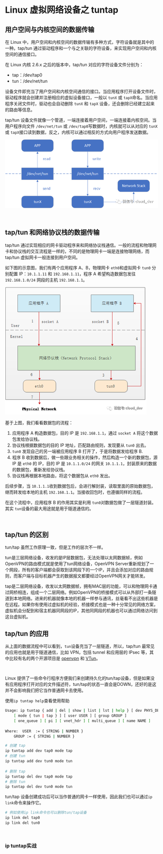 # Linux 虚拟网络设备之 tuntap

## 用户空间与内核空间的数据传输

在 Linux 中，用户空间和内核空间的数据传输有多种方式，字符设备就是其中的一种。tap/tun 通过驱动程序和一个与之关联的字符设备，来实现用户空间和内核空间的通信接口。

在 Linux 内核 2.6.x 之后的版本中，tap/tun 对应的字符设备文件分别为：

* tap：/dev/tap0
* tun：/dev/net/tun

设备文件即充当了用户空间和内核空间通信的接口。当应用程序打开设备文件时，驱动程序就会创建并注册相应的虚拟设备接口，一般以 `tunX`​ 或 `tapX`​ 命名。当应用程序关闭文件时，驱动也会自动删除 `tunX`​ 和 `tapX`​ 设备，还会删除已经建立起来的路由等信息。

tap/tun 设备文件就像一个管道，一端连接着用户空间，一端连接着内核空间。当用户程序向文件 `/dev/net/tun`​ 或 `/dev/tap0`​ 写数据时，内核就可以从对应的 `tunX`​ 或 `tapX`​ 接口读到数据，反之，内核可以通过相反的方式向用户程序发送数据。

​![tapwriteread.png](assets/net-img-tapwriteread-20240404122703-mdkik0l.png)​

‍

## tap/tun 和网络协议栈的数据传输

tap/tun 通过实现相应的网卡驱动程序来和网络协议栈通信。一般的流程和物理网卡和协议栈的交互流程是一样的，不同的是物理网卡一端是连接物理网络，而 tap/tun 虚拟网卡一般连接到用户空间。

如下图的示意图，我们有两个应用程序 A、B，物理网卡 `eth0`​ 和虚拟网卡 `tun0`​ 分别配置 IP：`10.1.1.11`​ 和 `192.168.1.11`​，程序 A 希望构造数据包发往 `192.168.1.0/24`​ 网段的主机 `192.168.1.1`​。

​![taptun](assets/net-img-taptun-20240404122704-blqi4vc.png)​

基于上图，我们看看数据包的流程：

1. 应用程序 A 构造数据包，目的 IP 是 `192.168.1.1`​，通过 `socket A`​ 将这个数据包发给协议栈。
2. 协议栈根据数据包的目的 IP 地址，匹配路由规则，发现要从 `tun0`​ 出去。
3. ​`tun0`​ 发现自己的另一端被应用程序 B 打开了，于是将数据发给程序 B.
4. 程序 B 收到数据后，做一些跟业务相关的操作，然后构造一个新的数据包，源 IP 是 `eth0`​ 的 IP，目的 IP 是 `10.1.1.0/24`​ 的网关 `10.1.1.1`​，封装原来的数据的数据包，重新发给协议栈。
5. 协议栈再根据本地路由，将这个数据包从 `eth0`​ 发出。

后续步骤，当 `10.1.1.1`​ 收到数据包后，会进行解封装，读取里面的原始数据包，继而转发给本地的主机 `192.168.1.1`​。当接收回包时，也遵循同样的流程。

在这个流程中，应用程序 B 的作用其实是利用 `tun0`​ 对数据包做了一层隧道封装。其实 `tun`​ 设备的最大用途就是用于隧道通信的。

‍

## tap/tun 的区别

tun/tap 虽然工作原理一致，但是工作的层次不一样。

tun是三层网络设备，收发的是IP层数据包，无法处理以太网数据帧，例如OpenVPN的路由模式就是使用了tun网络设备，OpenVPN Server重新规划了一个网段，所有的客户端都会获取到该网段下的一个IP，并且会添加对应的路由规则，而客户端与目标机器产生的数据报文都要经过OpenVPN网关才能转发。

tap是二层网络设备，收发以太网数据帧，拥有MAC层的功能，可以和物理网卡通过网桥相连，组成一个二层网络。例如OpenVPN的桥接模式可以从外部打一条隧道到本地网络。进来的机器就像本地的机器一样参与通讯，丝毫看不出这些机器是在远程。如果你有使用过虚拟机的经验，桥接模式也是一种十分常见的网络方案，虚拟机会分配到和宿主机器同网段的IP，其他同网段的机器也可以通过网络访问到这台虚拟机。

## tap/tun 的应用

从上面的数据流程中可以看到，`tun`​ 设备充当了一层隧道，所以，tap/tun 最常见的应用也就是用于隧道通信，比如 VPN，包括 tunnel 和应用层的 IPsec 等，其中比较有名的两个开源项目是 [openvpn](http://openvpn.sourceforge.net/) 和 [VTun](http://vtun.sourceforge.net/)。

‍

Linux 提供了一些命令行程序方便我们来创建持久化的tun/tap设备，但是如果没有应用程序打开对应的文件描述符，tun/tap的状态一直会是DOWN，还好的是这并不会影响我们把它当作普通网卡去使用。

使用`ip tuntap help`​查看使用帮助

```bash
Usage: ip tuntap { add | del | show | list | lst | help } [ dev PHYS_DEV ]
	[ mode { tun | tap } ] [ user USER ] [ group GROUP ]
	[ one_queue ] [ pi ] [ vnet_hdr ] [ multi_queue ] [ name NAME ]

Where:	USER  := { STRING | NUMBER }
	GROUP := { STRING | NUMBER }
```

```bash
# 创建 tap 
ip tuntap add dev tap0 mode tap 
# 创建 tun
ip tuntap add dev tun0 mode tun 

# 删除 tap
ip tuntap del dev tap0 mode tap
# 删除 tun
ip tuntap del dev tun0 mode tun 
```

tun/tap 设备创建成功后可以当作普通的网卡一样使用，因此我们也可以通过`ip link`​命令来操作它。

```bash
# 例如使用ip link命令也可以删除tun/tap设备 
ip link del tap0 
ip link del tun0
```

‍

### ip tuntap实战

‍

